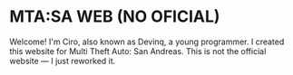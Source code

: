 # MTA:SA WEB (NO OFICIAL)

Welcome! I'm Ciro, also known as Devinq, a young programmer.
I created this website for Multi Theft Auto: San Andreas.
This is not the official website — I just reworked it.
